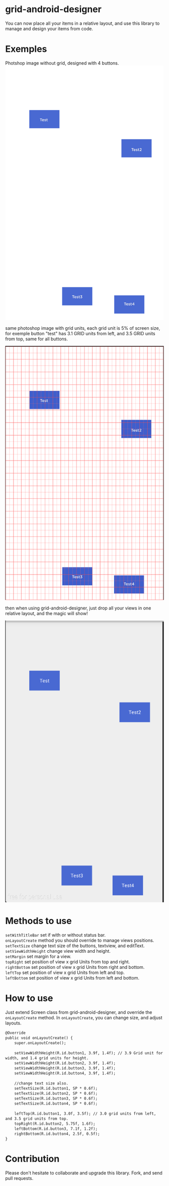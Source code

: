 # grid-android-designer
You can now place all your items in a relative layout, and use this library to manage and design your items from code.

# Exemples

Photshop image without grid, designed with 4 buttons.
![alt tag](https://raw.githubusercontent.com/HusseinTaha/grid-android-designer/master/without_grid.png)

same photoshop image with grid units, each grid unit is 5% of screen size, for exemple button "test" has 3.1 GRID units from left, and 3.5 GRID units from top, same for all buttons.

![alt tag](https://raw.githubusercontent.com/HusseinTaha/grid-android-designer/master/with_grid.png)

then when using grid-android-designer, just drop all your views in one relative layout, and the magic will show!

![alt tag](https://raw.githubusercontent.com/HusseinTaha/grid-android-designer/master/device.png)

# Methods to use
  ```setWithTitleBar``` set if with or without status bar.<br/>
  ```onLayoutCreate``` method you should override to manage views positions.<br/>
  ```setTextSize``` change text size of the buttons, textview, and editText.<br/>
  ```setViewWidthHeight``` change view width and height.<br/>
  ```setMargin``` set margin for a view.<br/>
  ```topRight``` set position of view x grid Units from top and right.<br/>
  ```rightBottom``` set position of view x grid Units from right and bottom.<br/>
  ```leftTop``` set position of view x grid Units from left and top.<br/>
  ```leftBottom``` set position of view x grid Units from left and bottom.<br/>
  

# How to use
Just extend Screen class from grid-android-designer, and override the ```onLayoutCreate``` method.
In ```onLayoutCreate```, you can change size, and adjust layouts.

    @Override
    public void onLayoutCreate() {
        super.onLayoutCreate();
    
        setViewWidthHeight(R.id.button1, 3.9f, 1.4f); // 3.9 Grid unit for width, and 1.4 grid units for height.
        setViewWidthHeight(R.id.button2, 3.9f, 1.4f);
        setViewWidthHeight(R.id.button3, 3.9f, 1.4f);
        setViewWidthHeight(R.id.button4, 3.9f, 1.4f);
        
        //change text size also.
        setTextSize(R.id.button1, SP * 0.6f);
        setTextSize(R.id.button2, SP * 0.6f);
        setTextSize(R.id.button3, SP * 0.6f);
        setTextSize(R.id.button4, SP * 0.6f);
    
        leftTop(R.id.button1, 3.0f, 3.5f); // 3.0 grid units from left, and 3.5 grid units from top.
        topRight(R.id.button2, 5.75f, 1.6f);
        leftBottom(R.id.button3, 7.1f, 1.2f);
        rightBottom(R.id.button4, 2.5f, 0.5f);
    }

# Contribution
Please don't hesitate to collaborate and upgrade this library. Fork, and send pull requests.